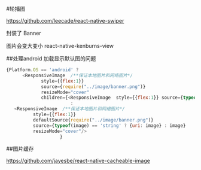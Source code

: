 #轮播图 

https://github.com/leecade/react-native-swiper


封装了 Banner

图片会变大变小
react-native-kenburns-view


##处理android 加载显示默认图的问题

```js
{Platform.OS == 'android' ?
      <ResponsiveImage  /**保证本地图片和网络图片*/
             style={{flex:1}}
             source={require("../image/banner.png")}
             resizeMode="cover"
             children={<ResponsiveImage  style={{flex:1}} source={typeof(image) == 'string' ? {uri: image} : image}/>}/>
                        :
   <ResponsiveImage  /**保证本地图片和网络图片*/
          style={{flex:1}} 
          defaultSource{require("../image/banner.png")} 
          source={typeof(image) == 'string' ? {uri: image} : image}
          resizeMode="cover"/>
                    }
```

##图片缓存

https://github.com/jayesbe/react-native-cacheable-image